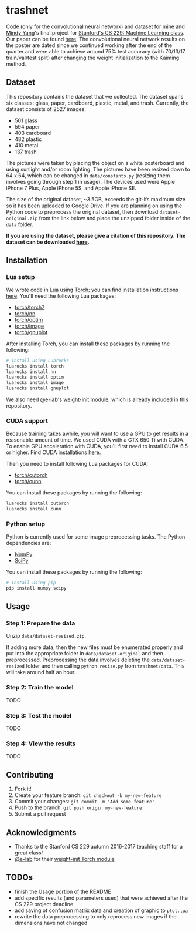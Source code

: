# trashnet
Code (only for the convolutional neural network) and dataset for mine and [Mindy Yang](http://github.com/yangmindy4)'s final project for [Stanford's CS 229: Machine Learning class](http://cs229.stanford.edu). Our paper can be found [here](http://cs229.stanford.edu/proj2016/poster/ThungYang-ClassificationOfTrashForRecyclabilityStatus-poster.pdf). The convolutional neural network results on the poster are dated since we continued working after the end of the quarter and  were able to achieve around 75% test accuracy (with 70/13/17 train/val/test split) after changing the weight initialization to the Kaiming method.

## Dataset
This repository contains the dataset that we collected. The dataset spans six classes: glass, paper, cardboard, plastic, metal, and trash. Currently, the dataset consists of 2527 images:
- 501 glass
- 594 paper
- 403 cardboard
- 482 plastic
- 410 metal
- 137 trash

The pictures were taken by placing the object on a white posterboard and using sunlight and/or room lighting. The pictures have been resized down to 64 x 64, which can be changed in `data/constants.py` (resizing them involves going through step 1 in usage). The devices used were Apple iPhone 7 Plus, Apple iPhone 5S, and Apple iPhone SE.

The size of the original dataset, ~3.5GB, exceeds the git-lfs maximum size so it has been uploaded to Google Drive. If you are planning on using the Python code to preprocess the original dataset, then download `dataset-original.zip` from the link below and place the unzipped folder inside of the `data` folder.

**If you are using the dataset, please give a citation of this repository. The dataset can be downloaded [here](http://drive.google.com/drive/folders/0B3P9oO5A3RvSUW9qTG11Ul83TEE).**

## Installation
### Lua setup
We wrote code in [Lua](http://lua.org) using [Torch](http://torch.ch); you can find installation instructions
[here](http://torch.ch/docs/getting-started.html). You'll need the following Lua packages:

- [torch/torch7](http://github.com/torch/torch7)
- [torch/nn](http://github.com/torch/nn)
- [torch/optim](http://github.com/torch/optim)
- [torch/image](http://github.com/torch/image)
- [torch/gnuplot](http://github.com/torch/gnuplot)

After installing Torch, you can install these packages by running the following:

```bash
# Install using Luarocks
luarocks install torch
luarocks install nn
luarocks install optim
luarocks install image
luarocks install gnuplot
```

We also need [@e-lab](http://github.com/e-lab)'s [weight-init module](http://github.com/e-lab/torch-toolbox/blob/master/Weight-init/weight-init.lua), which is already included in this repository.

### CUDA support
Because training takes awhile, you will want to use a GPU to get results in a reasonable amount of time. We used CUDA with a GTX 650 Ti with CUDA. To enable GPU acceleration with CUDA, you'll first need to install CUDA 6.5 or higher. Find CUDA installations [here](http://developer.nvidia.com/cuda-downloads).

Then you need to install following Lua packages for CUDA:
- [torch/cutorch](http://github.com/torch/cutorch)
- [torch/cunn](http://github.com/torch/cunn)

You can install these packages by running the following:

```bash
luarocks install cutorch
luarocks install cunn
```

### Python setup
Python is currently used for some image preprocessing tasks. The Python dependencies are:
- [NumPy](http://numpy.org)
- [SciPy](http://scipy.org)

You can install these packages by running the following:

```bash
# Install using pip
pip install numpy scipy
```

## Usage

### Step 1: Prepare the data
Unzip `data/dataset-resized.zip`.

If adding more data, then the new files must be enumerated properly and put into the appropriate folder in `data/dataset-original` and then preprocessed. Preprocessing the data involves deleting the `data/dataset-resized` folder and then calling `python resize.py` from `trashnet/data`. This will take around half an hour.

### Step 2: Train the model
TODO

### Step 3: Test the model
TODO

### Step 4: View the results
TODO

## Contributing
1. Fork it!
2. Create your feature branch: `git checkout -b my-new-feature`
3. Commit your changes: `git commit -m 'Add some feature'`
4. Push to the branch: `git push origin my-new-feature`
5. Submit a pull request

## Acknowledgments
- Thanks to the Stanford CS 229 autumn 2016-2017 teaching staff for a great class!
- [@e-lab](http://github.com/e-lab) for their [weight-init Torch module](http://github.com/e-lab/torch-toolbox/blob/master/Weight-init/weight-init.lua)

## TODOs
- finish the Usage portion of the README
- add specific results (and parameters used) that were achieved after the CS 229 project deadline
- add saving of confusion matrix data and creation of graphic to `plot.lua`
- rewrite the data preprocessing to only reprocess new images if the dimensions have not changed
